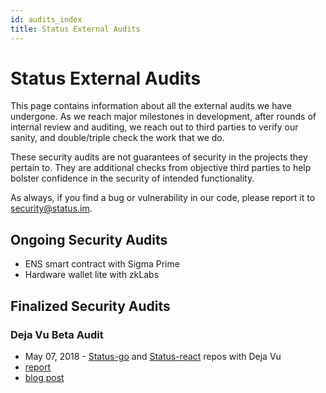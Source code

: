 ```yaml
---
id: audits_index
title: Status External Audits
---
```


# Status External Audits

This page contains information about all the external audits we have undergone.  As we reach major milestones in development, after rounds of internal review and auditing, we reach out to third parties to verify our sanity, and double/triple check the work that we do.  

These security audits are not guarantees of security in the projects they pertain to. They are additional checks from objective third parties to help bolster confidence in the security of intended functionality.

As always, if you find a bug or vulnerability in our code, please report it to [security@status.im](mailto:security@status.im).

## Ongoing Security Audits

- ENS smart contract with Sigma Prime
- Hardware wallet lite with zkLabs

## Finalized Security Audits

### Deja Vu Beta Audit
- May 07, 2018 - [Status-go](https://github.com/status-im/status-go) and [Status-react](https://github.com/status-im/status-react) repos with Deja Vu 
- [report](https://drive.google.com/file/d/1wB5pGPaNsQwq2udV7NmHkLuW-2JCMbnV/view) 
- [blog post](https://blog.status.im/status-deja-vu-security-audit-final-report-5b6eda5a683a)